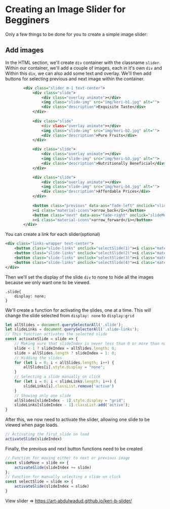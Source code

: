 # Creating an Image Slider for Begginers

Only a few things to be done for you to create a simple image slider:

## Add images
In the HTML section, we'll create `div` container with the classname `slider`. Within our container, we'll add a couple of images, each in it's own `div` and  Within this `div`, we can also add some text and overlay. We'll then add buttons for selecting previous and next image within the container.
```xml
        <div class="slider m-1 text-center">
            <div class="slide">
                <div class="overlay animate"></div>
                <img class="slide-img" src="img/keri-b1.jpg" alt="">
                <div class="description">Exquisite Taste</div>
            </div>
            
            <div class="slide"
                <div class="overlay animate"></div>
                <img class="slide-img" src="img/keri-b2.jpg" alt="">
                <div class="description">Pure Fruits</div>
            </div>

            <div class="slide">
                <div class="overlay animate"></div>
                <img class="slide-img" src="img/keri-b3.jpg" alt="">
                <div class="description">Nutritionally Beneficial</div>
            </div>

            <div class="slide">
                <div class="overlay animate"></div>
                <img class="slide-img" src="img/keri-b4.jpg" alt="">
                <div class="description">Affordable Prices</div>
            </div>
            
            <button class="previous" data-aos="fade-left" onclick="slideMove(-1)"
            ><i class="material-icons">arrow_back</i></button>
            <button class="next" data-aos="fade-right" onclick="slideMove(1)"
            ><i class="material-icons">arrow_forward</i></button>
        </div>
```
You can create a link for each slider(optional)
```xml
<div class="links-wrapper text-center">
    <button class="slide-links" onclick="selectSlide(1)"><i class="material-icons">face</i></button>
    <button class="slide-links" onclick="selectSlide(2)"><i class="material-icons">face</i></button>
    <button class="slide-links" onclick="selectSlide(3)"><i class="material-icons">face</i></button>
    <button class="slide-links" onclick="selectSlide(4)"><i class="material-icons">face</i></button>
</div>
```
Then we'll set the display of the slide `div` to none to hide all the images because we only want one to be viewed.
```
.slide{
	display: none;
}
```
We'll create a function for activating the slides, one at a time. This will change the slide selected from 
`display: none` to `display:grid`
```javascript
let allSlides = document.querySelectorAll('.slide');
let slideLinks = document.querySelectorAll('.slide-links');
// This function activates the selected slide
const activateSlide = slide => {
	// Making sure that slideIndex is never less than 0 or more than number of existing slides
	slide < 1 ? slideIndex = allSlides.length: 0;
	slide > allSlides.length ? slideIndex = 1: 0;
	// Hidding the slides
	for (let i = 0; i < allSlides.length; i++) {
		allSlides[i].style.display = "none";
	}
	// Selecting a slide manually on click
	for (let i = 0; i < slideLinks.length; i++) {
		slideLinks[i].classList.remove('active')
	}
	// Showing only one slide
	allSlides[slideIndex - 1].style.display = "grid";
	slideLinks[slideIndex - 1].classList.add('active');
}
```
After this, we now need to activate the slider, allowing one slide to be viewed when page loads.
```javascript
// Activating the first slide on load
activateSlide(slideIndex)
```
Finally, the previous and next button functions need to be created
```javascript
// Function for moving either to next or previous image
const slideMove = slide => {
	activateSlide(slideIndex += slide)
};
// Function for manually selecting a slide on click
const selectSlide = slide => {
	activateSlide(slideIndex = slide)
}
```
View slider => https://art-abdulwadud.github.io/keri-b-slider/



